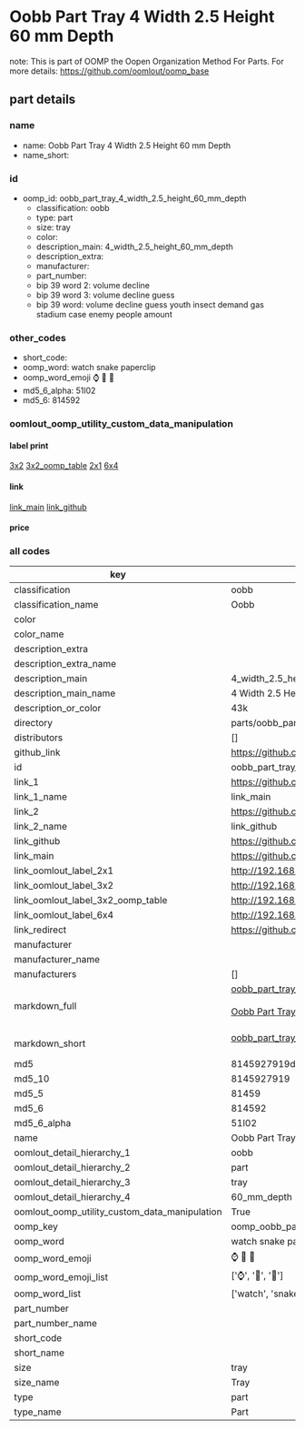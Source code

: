# Oobb Part Tray 4 Width 2.5 Height 60 mm Depth  

note: This is part of OOMP the Oopen Organization Method For Parts. For more details: https://github.com/oomlout/oomp_base

##  part details
  







### name
* name: Oobb Part Tray 4 Width 2.5 Height 60 mm Depth
* name_short: 
### id
* oomp_id: oobb_part_tray_4_width_2.5_height_60_mm_depth
  * classification: oobb
  * type: part
  * size: tray
  * color: 
  * description_main: 4_width_2.5_height_60_mm_depth
  * description_extra: 
  * manufacturer: 
  * part_number: 
  * bip 39 word 2: volume decline
  * bip 39 word 3: volume decline guess
  * bip 39 word: volume decline guess youth insect demand gas stadium case enemy people amount

### other_codes
* short_code: 
* oomp_word: watch snake paperclip
* oomp_word_emoji :watch: :snake: :paperclip:
* md5_6_alpha: 51l02
* md5_6: 814592






### oomlout_oomp_utility_custom_data_manipulation
#### label print
[3x2](http://192.168.1.245:1112/?label=oomp%2051l02)
[3x2_oomp_table](http://192.168.1.108:1112/?label=oomp%2051l02)
[2x1](http://192.168.1.242:1112/?label=oomp%2051l02)
[6x4](http://192.168.1.55:1112/?label=oomp%2051l02)    

#### link

[link_main](https://github.com/oomlout/oomlout_oomp_version_1_messy/tree/main/parts/oobb_part_tray_4_width_2.5_height_60_mm_depth) [link_github](https://github.com/oomlout/oomlout_oomp_version_1_messy/tree/main/parts/oobb_part_tray_4_width_2.5_height_60_mm_depth)                             

#### price







### all codes 
| key | value |  
| --- | --- |  
| classification | oobb |  
| classification_name | Oobb |  
| color |  |  
| color_name |  |  
| description_extra |  |  
| description_extra_name |  |  
| description_main | 4_width_2.5_height_60_mm_depth |  
| description_main_name | 4 Width 2.5 Height 60 mm Depth |  
| description_or_color | 43k |  
| directory | parts/oobb_part_tray_4_width_2.5_height_60_mm_depth |  
| distributors | [] |  
| github_link | https://github.com/oomlout/oomlout_oomp_part_src/tree/main/parts/oobb_part_tray_4_width_2.5_height_60_mm_depth |  
| id | oobb_part_tray_4_width_2.5_height_60_mm_depth |  
| link_1 | https://github.com/oomlout/oomlout_oomp_version_1_messy/tree/main/parts/oobb_part_tray_4_width_2.5_height_60_mm_depth |  
| link_1_name | link_main |  
| link_2 | https://github.com/oomlout/oomlout_oomp_version_1_messy/tree/main/parts/oobb_part_tray_4_width_2.5_height_60_mm_depth |  
| link_2_name | link_github |  
| link_github | https://github.com/oomlout/oomlout_oomp_version_1_messy/tree/main/parts/oobb_part_tray_4_width_2.5_height_60_mm_depth |  
| link_main | https://github.com/oomlout/oomlout_oomp_version_1_messy/tree/main/parts/oobb_part_tray_4_width_2.5_height_60_mm_depth |  
| link_oomlout_label_2x1 | http://192.168.1.242:1112/?label=oomp%2051l02 |  
| link_oomlout_label_3x2 | http://192.168.1.245:1112/?label=oomp%2051l02 |  
| link_oomlout_label_3x2_oomp_table | http://192.168.1.108:1112/?label=oomp%2051l02 |  
| link_oomlout_label_6x4 | http://192.168.1.55:1112/?label=oomp%2051l02 |  
| link_redirect | https://github.com/oomlout/oomlout_oomp_version_1_messy/tree/main/parts/oobb_part_tray_4_width_2.5_height_60_mm_depth |  
| manufacturer |  |  
| manufacturer_name |  |  
| manufacturers | [] |  
| markdown_full | [oobb_part_tray_4_width_2.5_height_60_mm_depth](none)<br>[](none)<br>[Oobb Part Tray 4 Width 2.5 Height 60 Mm Depth](none)<br><br> |  
| markdown_short | [oobb_part_tray_4_width_2.5_height_60_mm_depth](none)<br><br> |  
| md5 | 8145927919d3ec00e8ba8ff6cece3fae |  
| md5_10 | 8145927919 |  
| md5_5 | 81459 |  
| md5_6 | 814592 |  
| md5_6_alpha | 51l02 |  
| name | Oobb Part Tray 4 Width 2.5 Height 60 mm Depth |  
| oomlout_detail_hierarchy_1 | oobb |  
| oomlout_detail_hierarchy_2 | part |  
| oomlout_detail_hierarchy_3 | tray |  
| oomlout_detail_hierarchy_4 | 60_mm_depth |  
| oomlout_oomp_utility_custom_data_manipulation | True |  
| oomp_key | oomp_oobb_part_tray_4_width_2.5_height_60_mm_depth |  
| oomp_word | watch snake paperclip |  
| oomp_word_emoji | :watch: :snake: :paperclip: |  
| oomp_word_emoji_list | [':watch:', ':snake:', ':paperclip:'] |  
| oomp_word_list | ['watch', 'snake', 'paperclip'] |  
| part_number |  |  
| part_number_name |  |  
| short_code |  |  
| short_name |  |  
| size | tray |  
| size_name | Tray |  
| type | part |  
| type_name | Part |  
